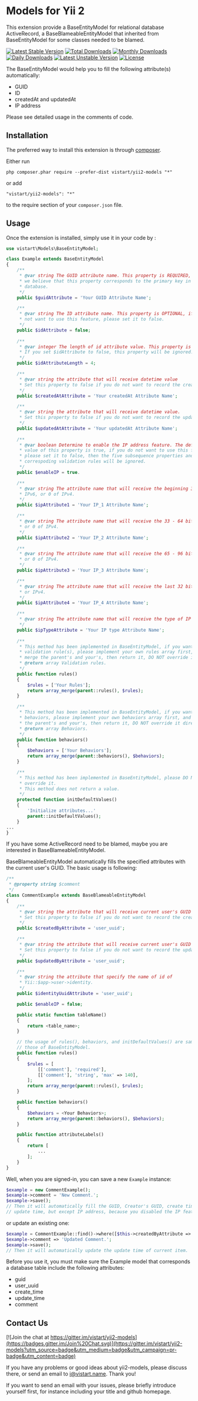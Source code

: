 Models for Yii 2
================

This extension provide a BaseEntityModel for relational database ActiveRecord, a BaseBlameableEntityModel that inherited from BaseEntityModel for some classes needed to be blamed.

[![Latest Stable Version](https://poser.pugx.org/vistart/yii2-models/v/stable)](https://packagist.org/packages/vistart/yii2-models)
[![Total Downloads](https://poser.pugx.org/vistart/yii2-models/downloads)](https://packagist.org/packages/vistart/yii2-models)
[![Monthly Downloads](https://poser.pugx.org/vistart/yii2-models/d/monthly)](https://packagist.org/packages/vistart/yii2-models)
[![Daily Downloads](https://poser.pugx.org/vistart/yii2-models/d/daily)](https://packagist.org/packages/vistart/yii2-models)
[![Latest Unstable Version](https://poser.pugx.org/vistart/yii2-models/v/unstable)](https://packagist.org/packages/vistart/yii2-models)
[![License](https://poser.pugx.org/vistart/yii2-models/license)](https://packagist.org/packages/vistart/yii2-models)

The BaseEntityModel would help you to fill the following attribute(s) automatically:
* GUID
* ID
* createdAt and updatedAt
* IP address

Please see detailed usage in the comments of code.

Installation
------------

The preferred way to install this extension is through [composer](http://getcomposer.org/download/).

Either run

```
php composer.phar require --prefer-dist vistart/yii2-models "*"
```

or add

```
"vistart/yii2-models": "*"
```

to the require section of your `composer.json` file.


Usage
-----

Once the extension is installed, simply use it in your code by  :

```php
use vistart\Models\BaseEntityModel;

class Example extends BaseEntityModel
{
    /**
     * @var string The GUID attribute name. This property is REQUIRED, because 
     * we believe that this property corresponds to the primary key in the 
     * database.
     */
    public $guidAttribute = 'Your GUID Attribute Name';

    /**
     * @var string The ID attribute name. This property is OPTIONAL, if you do
     * not want to use this feature, please set it to false.
     */
    public $idAttribute = false;
    
    /**
     * @var integer The length of id attribute value. This property is OPTIONAL.
     * If you set $idAttribute to false, this property will be ignored.
     */
    public $idAttributeLength = 4;

    /**
     * @var string the attribute that will receive datetime value
     * Set this property to false if you do not want to record the creation time.
     */
    public $createdAtAttribute = 'Your createdAt Attribute Name';

    /**
     * @var string the attribute that will receive datetime value.
     * Set this property to false if you do not want to record the update time.
     */
    public $updatedAtAttribute = 'Your updatedAt Attribute Name';
    
    /**
     * @var boolean Determine to enable the IP address feature. The default
     * value of this property is true, if you do not want to use this feature, 
     * please set it to false, then the five subsequence properties and 
     * correspoding validation rules will be ignored.
     */
    public $enableIP = true.

    /**
     * @var string The attribute name that will receive the beginning 32 bits of
     * IPv6, or 0 of IPv4.
     */
    public $ipAttribute1 = 'Your IP_1 Attribute Name';

    /**
     * @var string The attribute name that will receive the 33 - 64 bits of IPv6,
     * or 0 of IPv4.
     */
    public $ipAttribute2 = 'Your IP_2 Attribute Name';

    /**
     * @var string The attribute name that will receive the 65 - 96 bits of IPv6,
     * or 0 of IPv4.
     */
    public $ipAttribute3 = 'Your IP_3 Attribute Name';

    /**
     * @var string The attribute name that will receive the last 32 bits of IPv6,
     * or IPv4.
     */
    public $ipAttribute4 = 'Your IP_4 Attribute Name';

    /**
     * @var string The attribute name that will receive the type of IP address.
     */
    public $ipTypeAttribute = 'Your IP type Attribute Name';
    
    /**
     * This method has been implemented in BaseEntityModel, if you want to add 
     * validation rule(s), please implement your own rules array first, and 
     * merge the parent's and your's, then return it, DO NOT override it directly.
     * @return array Validation rules.
     */
    public function rules()
    {
        $rules = ['Your Rules'];
        return array_merge(parent::rules(), $rules);
    }

    /**
     * This method has been implemented in BaseEntityModel, if you want to add
     * behaviors, please implement your own behaviors array first, and merge
     * the parent's and your's, then return it, DO NOT override it directly.
     * @return array Behaviors.
     */
    public function behaviors()
    {
        $behaviors = ['Your Behaviors'];
        return array_merge(parent::behaviors(), $behaviors);
    }

    /**
     * This method has been implemented in BaseEntityModel, please DO NOT 
     * override it.
     * This method does not return a value.
     */
    protected function initDefaultValues()
    {
        'Initialize attributes...'
        parent::initDefaultValues();
    }
...
}
```

If you have some ActiveRecord need to be blamed, maybe you are interested in BaseBlameableEntityModel.

BaseBlameableEntityModel automatically fills the specified attributes with the current user's GUID. The basic usage is following:
~~~php
/**
 * @property string $comment
 */
class CommentExample extends BaseBlameableEntityModel
{
    /**
     * @var string the attribute that will receive current user's GUID value.
     * Set this property to false if you do not want to record the creator ID.
     */
    public $createdByAttribute = 'user_uuid';

    /**
     * @var string the attribute that will receive current user's GUID value.
     * Set this property to false if you do not want to record the updater ID.
     */
    public $updatedByAttribute = 'user_uuid';

    /**
     * @var string the attribute that specify the name of id of 
     * Yii::$app->user->identity.
     */
    public $identityUuidAttribute = 'user_uuid';

    public $enableIP = false;

    public static function tableName()
    {
        return <table_name>;
    }

    // the usage of rules(), behaviors, and initDefaultValues() are same as 
    // those of BaseEntityModel.
    public function rules()
    {
        $rules = [
            [['comment'], 'required'],
            [['comment'], 'string', 'max' => 140], 
        ];
        return array_merge(parent::rules(), $rules);
    }

    public function behaviors()
    {
        $behaviors = <Your Behaviors>;
        return array_merge(parent::behaviors(), $behaviors);
    }

    public function attributeLabels()
    {
        return [
            ...
        ];
    }
}
~~~

Well, when you are signed-in, you can save a new `Example` instance:
~~~php
$example = new CommentExample();
$example->comment = 'New Comment.';
$example->save();
// Then it will automatically fill the GUID, Creator's GUID, create time &
// update time, but except IP address, because you disabled the IP features.
~~~

or update an existing one:
~~~php
$example = CommentExample::find()->where([$this->createdByAttribute => $user_uuid])->one();
$example->comment => 'Updated Comment.';
$example->save();
// Then it will automatically update the update time of current item.
~~~

Before you use it, you must make sure the Example model that corresponds a database table include the following attributes:
* guid
* user_uuid
* create_time
* update_time
* comment

Contact Us
----------

[![Join the chat at https://gitter.im/vistart/yii2-models](https://badges.gitter.im/Join%20Chat.svg)](https://gitter.im/vistart/yii2-models?utm_source=badge&utm_medium=badge&utm_campaign=pr-badge&utm_content=badge)

If you have any problems or good ideas about yii2-models, please discuss there, or send an email to i@vistart.name. Thank you!

If you want to send an email with your issues, please briefly introduce yourself first, for instance including your title and github homepage.
